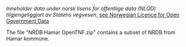 _Inneholder data under norsk lisens for offentlige data (NLOD) tilgjengeliggjort av Statens vegvesen_, [see Norwegian Licence for Open Government Data](https://data.norge.no/nlod/en/1.0)

The file "NRDB Hamar OpenTNF.zip" contains a subset of NRDB from Hamar kommune.
